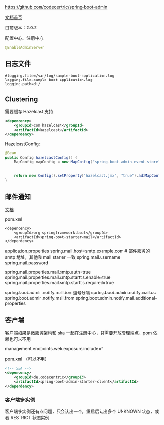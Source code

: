 
https://github.com/codecentric/spring-boot-admin

[文档首页](http://codecentric.github.io/spring-boot-admin/current/)

目前版本：2.0.2

配置中心、注册中心

```java
@EnableAdminServer
```
## 日志文件

```properties
#logging.file=/var/log/sample-boot-application.log
logging.file=sample-boot-application.log
logging.path=d:/
```

## Clustering

需要缓存 Hazelcast 支持
```xml
<dependency>
    <groupId>com.hazelcast</groupId>
    <artifactId>hazelcast</artifactId>
</dependency>
```
HazelcastConfig:
```java
@Bean
public Config hazelcastConfig() {
    MapConfig mapConfig = new MapConfig("spring-boot-admin-event-store").setInMemoryFormat(InMemoryFormat.OBJECT)
                                                                        .setBackupCount(1)
                                                                        .setEvictionPolicy(EvictionPolicy.NONE);
    return new Config().setProperty("hazelcast.jmx", "true").addMapConfig(mapConfig);
}
```

## 邮件通知

[文档](http://codecentric.github.io/spring-boot-admin/current/#mail-notifications)

pom.xml
```
<dependency>
    <groupId>org.springframework.boot</groupId>
    <artifactId>spring-boot-starter-mail</artifactId>
</dependency>
```

application.properties
spring.mail.host=smtp.example.com # 邮件服务的 smtp 地址，其他和 mail starter 一致
spring.mail.username
spring.mail.password

spring.mail.properties.mail.smtp.auth=true
spring.mail.properties.mail.smtp.starttls.enable=true
spring.mail.properties.mail.smtp.starttls.required=true

spring.boot.admin.notify.mail.to= 逗号分隔
spring.boot.admin.notify.mail.cc
spring.boot.admin.notify.mail.from
spring.boot.admin.notify.mail.additional-properties

## 客户端

客户端如果是微服务架构和 sba 一起在注册中心，只需要开放管理端点，pom 依赖也可以不用

management.endpoints.web.exposure.include=*

pom.xml （可以不用）
```xml
<!-- SBA -->
<dependency>
    <groupId>de.codecentric</groupId>
    <artifactId>spring-boot-admin-starter-client</artifactId>
</dependency>
```

### 客户端多实例

客户端多实例还有点问题，只会认出一个，重启后认出多个 UNKNOWN 状态，或者 RESTRICT 状态实例